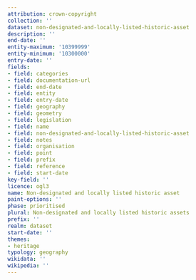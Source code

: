 ```yaml
---
attribution: crown-copyright
collection: ''
dataset: non-designated-and-locally-listed-historic-asset
description: ''
end-date: ''
entity-maximum: '10399999'
entity-minimum: '10300000'
entry-date: ''
fields:
- field: categories
- field: documentation-url
- field: end-date
- field: entity
- field: entry-date
- field: geography
- field: geometry
- field: legislation
- field: name
- field: non-designated-and-locally-listed-historic-asset
- field: notes
- field: organisation
- field: point
- field: prefix
- field: reference
- field: start-date
key-field: ''
licence: ogl3
name: Non-designated and locally listed historic asset
paint-options: ''
phase: prioritised
plural: Non-designated and locally listed historic assets
prefix: ''
realm: dataset
start-date: ''
themes:
- heritage
typology: geography
wikidata: ''
wikipedia: ''
---
```

